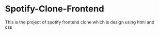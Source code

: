 # Spotify-Clone-Frontend
This is the project of spotify frontend clone which is design using html and css
